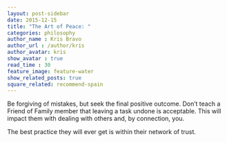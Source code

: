 ```yaml
---
layout: post-sidebar
date: 2015-12-15
title: "The Art of Peace: "
categories: philosophy
author_name : Kris Bravo
author_url : /author/kris
author_avatar: kris
show_avatar : true
read_time : 30
feature_image: feature-water
show_related_posts: true
square_related: recommend-spain
---
```


Be forgiving of mistakes, but seek the final positive outcome. Don’t teach a Friend of Family member that leaving a task undone is acceptable. This will impact them with dealing with others and, by connection, you.

The best practice they will ever get is within their network of trust.

